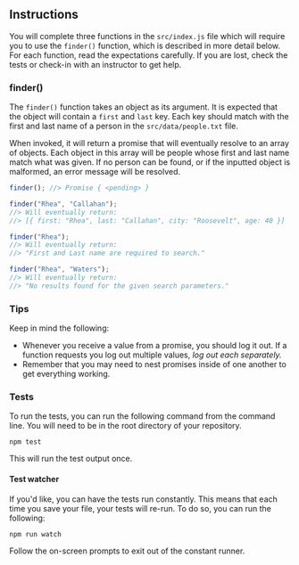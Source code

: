 
## Instructions

You will complete three functions in the `src/index.js` file which will require you to use the `finder()` function, which is described in more detail below. For each function, read the expectations carefully. If you are lost, check the tests or check-in with an instructor to get help.

### finder()

The `finder()` function takes an object as its argument. It is expected that the object will contain a `first` and `last` key. Each key should match with the first and last name of a person in the `src/data/people.txt` file.

When invoked, it will return a promise that will eventually resolve to an array of objects. Each object in this array will be people whose first and last name match what was given. If no person can be found, or if the inputted object is malformed, an error message will be resolved.

```js
finder(); //> Promise { <pending> }

finder("Rhea", "Callahan");
//> Will eventually return:
//> [{ first: "Rhea", last: "Callahan", city: "Roosevelt", age: 40 }]

finder("Rhea");
//> Will eventually return:
//> "First and Last name are required to search."

finder("Rhea", "Waters");
//> Will eventually return:
//> "No results found for the given search parameters."
```

### Tips

Keep in mind the following:

- Whenever you receive a value from a promise, you should log it out. If a function requests you log out multiple values, _log out each separately._
- Remember that you may need to nest promises inside of one another to get everything working.

### Tests

To run the tests, you can run the following command from the command line. You will need to be in the root directory of your repository.

```
npm test
```

This will run the test output once.

#### Test watcher

If you'd like, you can have the tests run constantly. This means that each time you save your file, your tests will re-run. To do so, you can run the following:

```
npm run watch
```

Follow the on-screen prompts to exit out of the constant runner.
